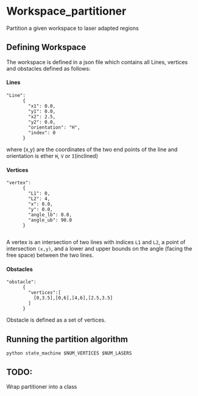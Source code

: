 # Workspace_partitioner
Partition a given workspace to laser adapted regions

## Defining Workspace
The workspace is defined in a json file which contains all Lines, vertices and obstacles defined as follows:


#### Lines
```
"Line":
      {
        "x1": 0.0,
        "y1": 0.0,
        "x2": 2.5,
        "y2": 0.0,
        "orientation": "H",
        "index": 0
      }
```
where (x,y) are the coordinates of the two end points of the line and orientation is ether `H`, `V` or `I`(inclined)

#### Vertices

``` 
"vertex":
      {
        "L1": 0,
        "L2": 4,
        "x": 0.0, 
        "y": 0.0, 
        "angle_lb": 0.0, 
        "angle_ub": 90.0
      }
      
```

A vertex is an intersection of two lines with indices `L1` and `L2`, a point of intersection `(x,y)`, and a lower and upper bounds on the angle (facing the free space) between the two lines.

#### Obstacles

```
"obstacle":
      {
        "vertices":[
          [0,3.5],[0,6],[4,6],[2.5,3.5]
        ]
      }
```

Obstacle is defined as a set of vertices.

## Running the partition algorithm

```python state_machine $NUM_VERTICES $NUM_LASERS```


## TODO:

Wrap partitioner into a class
